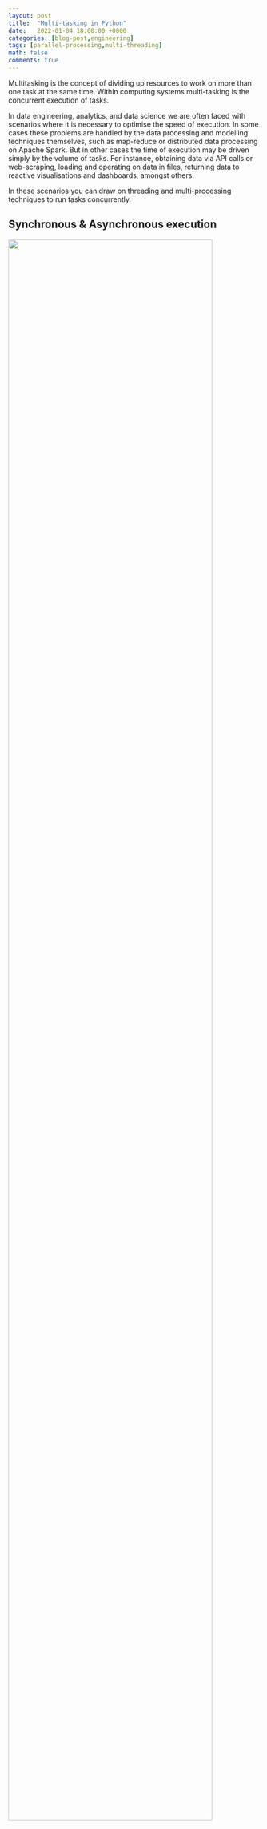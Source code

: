 ```yaml
---
layout: post
title:  "Multi-tasking in Python"
date:   2022-01-04 18:00:00 +0000
categories: [blog-post,engineering]
tags: [parallel-processing,multi-threading]
math: false
comments: true
---
```


Multitasking is the concept of dividing up resources to work on more than one task at the same time. Within computing systems multi-tasking is the concurrent execution of tasks.

In data engineering, analytics, and data science we are often faced with scenarios where it is necessary to optimise the speed of execution. In some cases these problems are handled by the data processing and modelling techniques themselves, such as map-reduce or distributed data processing on Apache Spark. But in other cases the time of execution may be driven simply by the volume of tasks. For instance, obtaining data via API calls or web-scraping, loading and operating on data in files, returning data to reactive visualisations and dashboards, amongst others. 

In these scenarios you can draw on threading and multi-processing techniques to run tasks concurrently. 

## Synchronous & Asynchronous execution

<div>
    <img src="/assets/images/2022-01-04-multi-tasking/parallel-processing.png" width="90%" height="90%">
</div>

Python code can run in one of two "worlds", synchronous and asynchronous. 

The synchronous world is our typical day to day python. In the synchronous world tasks and jobs are run one after the other on threads. The only option to multi-task here is to use multiple execution threads - covered below in [Other Methods](#other-methods).

The asynchronous world is in a whole different space with different libraries and routines. In asynchronous tasks are run concurrently on a central [event loop](https://docs.python.org/3/library/asyncio-eventloop.html). The event loop is the core of every asyncio application. Event loops run asynchronous tasks and callbacks, perform network IO operations, and run sub-processes.


Given the two worlds there are a few different execution patterns with which we call synchronous and asynchronous functions: 

1. Sync: This is just regular python functions that run sequentially.
2. Async: Use async functions that can be run as concurrent tasks. 
3. Async execution of Sync: We don't want to be limited to just using async specific functions. In some cases it is possible to run sync functions asynchronoulsy.

We don't need to cover Sync here so lets jump straight to point 2 Async.

### Async 

Async functions can be used directly with `await/async` functionality. 

Below is a example async task "coroutine" to sleep. Note that instead of using the standard `time.sleep()` it uses the async compatible `asyncio.sleep()` function.

> **NOTE Jupyter Notebooks**: 
> 
> If you're using IPython or Jupyter Notebooks, you must invoke `async main()` functions with `await main()`. If you're using python shell use `asyncio.run(main())`. 
>   ```
> # example.py
>   import asyncio
>   import time
> 
>   ## multiple task
>   async def say_hello(name):
>       await asyncio.sleep(3)
>       print("Hello-%s" % name)
>
>    async def main():
>        await say_hello("Ben")
>        await say_hello("Jenny")
>
>    start_time = time.time()
>    asyncio.run(main())
>    print(f"--- {time.time() - start_time:.5f} seconds ---\n\r")
>    ```


```python
import asyncio

# single task
async def say_hello(name):
    await asyncio.sleep(3)
    print("Hello-%s" % name)

async def main():
    await say_hello("Ben")

start_time = time.time()
await main()
print(f"--- {time.time() - start_time:.5f} seconds ---\n\r")
```
    Hello-Ben
    --- 3.00425 seconds ---

OK, now let's add another task.


```python
## multiple task
async def say_hello(name):
    await asyncio.sleep(3)
    print("Hello-%s" % name)

async def main():
    await say_hello("Ben")
    await say_hello("Jenny")

start_time = time.time()
await main()
print(f"--- {time.time() - start_time:.5f} seconds ---\n\r")
```
    Hello-Ben
    Hello-Jenny
    --- 6.00553 seconds ---

But hang on, that took 6 seconds. The tasks are still being executed in sync. 

This is expected as, although we are using asynchronous functions, we are still "awaiting" on them to complete sequentially "in sync". 

The [asyncio concurrency documentation](https://docs.python.org/3/library/asyncio-task.html) explains the primary two ways to execute concurrent tasks.

First, we can explicitly build await coroutines.


```python
## multiple task
async def say_hello(name):
    await asyncio.sleep(3)
    print("Hello-%s" % name)

async def main():
    first_task = asyncio.create_task(say_hello("Ben"))
    second_task = asyncio.create_task(say_hello("Jenny"))
    await first_task
    await second_task

start_time = time.time()
await main()
print(f"--- {time.time() - start_time:.5f} seconds ---\n\r")
```
    Hello-Ben
    Hello-Jenny
    --- 3.00403 seconds ---

Neat, now our two 3 second operations are completed in 3 seconds. Not 6.

The second way  to declare async/await coroutines is using [waiting primitives](https://docs.python.org/3/library/asyncio-task.html#waiting-primitives). 

Below is another simple waiting function, but also with an Input/Output pattern and using `asyncio.wait()` to create each task dynamically. 

Note how the total time taken to execute the tasks is equal to the highest time the function waits for. There is also a timeout argument - and this might be handy if making API or web scraping calls for instance. Try changing it to a value less that 9. 


```python
list_items = list()

async def slow_calculation(wait=5):
    global list_items
    print(f'Waiting {wait}....')
    await asyncio.sleep(wait)
    list_items.append(wait)

async def main():
     await asyncio.wait([
                         slow_calculation(i) for i in np.arange(1,10)
                        ],timeout=10)

start_time = time.time()
await main()
print(f"--- {time.time() - start_time:.5f} seconds ---\n\r")

print(f"List items:\t{list_items}")
```

    Waiting 9....
    Waiting 2....
    Waiting 4....
    Waiting 8....
    Waiting 3....
    Waiting 7....
    Waiting 5....
    Waiting 1....
    Waiting 6....
    --- 9.00256 seconds ---
    
    List items:	[1, 2, 3, 4, 5, 6, 7, 8, 9]

### Sync to Async

Here is a simple sync function to sleep - as you can see it takes some time to run each task.


```python
list_items = list()

def slow_calculation(wait=5):
    global list_items
    print(f'Waiting {wait}....')
    time.sleep(wait)
    list_items.append(wait)

def main():
    [slow_calculation(i) for i in np.arange(1,5)]

start_time = time.time()
main()
print(f"--- {time.time() - start_time:.5f} seconds ---\n\r")

print(f"List items:\t{list_items}")
```

    Waiting 1....
    Waiting 2....
    Waiting 3....
    Waiting 4....
    --- 10.00870 seconds ---
    
    List items:	[1, 2, 3, 4]

And here, we use a combination of `ThreadPool` execution and `async` to run each task concurrently using threads. 

The `workers` specifies the number of threads to use - try setting this to 1. 

Alternatively, set the executor argument to `None` in `loop.run_in_executor(None,...` to default to the number of processors on the machine, multiplied by 5 [(documentation)](https://docs.python.org/3/library/concurrent.futures.html#concurrent.futures.ThreadPoolExecutor).


```python
from concurrent.futures import ThreadPoolExecutor

workers = 10
list_items = list()

def slow_calculation(wait=5):
    global list_items
    print(f'Waiting {wait}....')
    time.sleep(wait)
    list_items.append(wait)

async def main():
    executor = ThreadPoolExecutor(max_workers=workers)
    loop = asyncio.get_event_loop()
    futures =  [loop.run_in_executor(executor, slow_calculation, i) for i in np.arange(1,5)]
    # futures =  [loop.run_in_executor(None, slow_calculation, i) for i in np.arange(1,5)]
    await asyncio.gather(*futures)

start_time = time.time()
await main()
print(f"--- {time.time() - start_time:.5f} seconds ---\n\r")
print(f"List items:\t{list_items}")
```
    Waiting 1....
    Waiting 2....
    Waiting 3....
    Waiting 4....
    --- 4.00656 seconds ---
    
    List items:	[1, 2, 3, 4]

That concludes this introduction to asynchronous python routines.

## Other methods

Here are some other ways to multi-task in python. 

### threading

The `threading` package is used to enable more explicit control of a thread process. This approach can be useful when waiting on the result of a slow or external process such as an API call or database query. 

A `slow_calculation` function updating a global variable `result` and `thread.join()` is used to ensure that the slow function completes before progressing. 


```python
import threading
result = None

def slow_calculation():
    
    # here goes some long calculation
    rand = np.random.randint(low=2,high=8)
    print(f'Waiting {rand}....')
    time.sleep(rand)
   
    # when the calculation is done, the result is stored in a global variable
    global result
    result = rand**2

def main():
    thread = threading.Thread(target=slow_calculation())
    thread.start()
 
    # dont do this
    # while result is None:
    #     pass
    
    # Do this, wait here for the result to be available before continuing
    thread.join()
   
    print('The result is', result)
    
main()
```
    Waiting 3....
    The result is 9

Below is a similar, but this time instead of waiting for the whole slow function to complete we use an event `result_available = threading.Event()` to trigger the continuation of the thread. 


```python
result = None
result_available = threading.Event()

def slow_calculation():
    
    # here goes some long calculation
    rand = np.random.randint(low=2,high=8)
    print(f'Waiting {rand}....')
    time.sleep(rand)
   
    # when the calculation is done, the result is stored in a global variable
    global result
    result = rand**2
    result_available.set()
    
    # do some more work before exiting the thread
    time.sleep(2)
    print('thread finished')

def main():
    thread = threading.Thread(target=slow_calculation())
    thread.start()
 
    # wait here for the result to be available before continuing
    result_available.wait()
   
    print('The result is', result)
    
main()
```
    Waiting 4....
    thread finished
    The result is 16

Finally, let's look at running multiple threads concurrently now that we understand how threads operate and can be controlled. 

```python
import concurrent.futures
import numpy as np
import time

list_items=list()

def slow_calculation(i):
    # here goes some long calculation
    print(f'Waiting {i}....')
    time.sleep(i)
   
    # when the calculation is done, the result is stored in a global variable
    global list_items
    list_items.append(i**2)

start_time = time.time()
with concurrent.futures.ThreadPoolExecutor(max_workers=5) as executor:
    executor.map(slow_calculation, np.arange(1,5))

print(list_items)
print(f"--- {time.time() - start_time:.5f} seconds ---\n\r")
```
    Waiting 1....
    Waiting 2....
    Waiting 3....
    Waiting 4....
    [1, 4, 9, 16]
    --- 4.00680 seconds --

### multiprocessing

The [multiprocessing](https://docs.python.org/3/library/multiprocessing.html) package supports spawning processes similar to the threading module. Multiprocessing does this by spawning sub-processes that allows users to leverage multiple processors at simultaneously.


```python
from multiprocessing import Pool

list_items=list()

def slow_calculation(wait=5):
    global list_items
    print(f'Waiting {wait}....')
    time.sleep(wait)
    return wait

start_time = time.time()

result_objs = []
with Pool(processes=os.cpu_count() - 1) as pool:
    for i in np.arange(1,5):
        result = pool.apply_async(slow_calculation, (i,))
        result_objs.append(result)
    list_items = [result.get() for result in result_objs]

print(f"--- {time.time() - start_time:.5f} seconds ---\n\r")
print(f"List items:\t{list_items}")
```

    Waiting 1....Waiting 4....
    
    Waiting 3....
    Waiting 2....
    --- 4.16348 seconds ---
    
    List items:	[1, 2, 3, 4]

### pyrallel

[PyRallel](https://pyrallel.readthedocs.io/en/latest/parallel_processor.html) is another ParallelProcessor that uses CPU cores to process compute-intensive tasks. It is similar to multiprocessing.

There is relatively little/no documentation on PyRallel beyond the [official documentation](https://pyrallel.readthedocs.io/en/latest/parallel_processor.html). There is also an unrelated and deprecated predecessor to Dask with the [same name](https://github.com/pydata/pyrallel) - so expect little help. But it also has as a `MapReduce` and `Queue` function that looks interesting and that i'll check out at some point.

 To install:

``` 
# conda 
# from the auto channel https://anaconda.org/auto/pyrallel
conda install -c auto pyrallel

# pip 
# https://pyrallel.readthedocs.io/en/latest/installation.html
pip install pyrallel.lib
```


```python
from pyrallel import ParallelProcessor

list_items=list()

def slow_calculation(wait=5):
    print(f'Waiting {wait}....')
    time.sleep(wait)
    return wait

def collector(data):
    global list_items
    list_items.append(data)

start_time = time.time()

pp = ParallelProcessor(num_of_processor=4,mapper=slow_calculation,collector=collector)
pp.start()
pp.map([i for i in np.arange(1,5)])
pp.task_done()
pp.join()

print(f"--- {time.time() - start_time:.5f} seconds ---\n\r")
print(f"List items:\t{list_items}")
```

    Waiting 1....
    Waiting 4....
    Waiting 2....
    Waiting 3....
    --- 5.20214 seconds ---
    
    List items:	[1, 2, 3, 4]



Thank you for reading

## References

- https://www.aeracode.org/2018/02/19/python-async-simplified/
- https://e2eml.school/multiprocessing.html
- https://pyrallel.readthedocs.io/en/latest/parallel_processor.html
- https://www.aeracode.org/2018/02/19/python-async-simplified/
